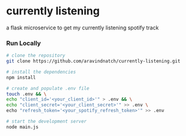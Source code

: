 # currently listening
a flask microservice to get my currently listening spotify track

### Run Locally

```bash
# clone the repository
git clone https://github.com/aravindnatch/currently-listening.git

# install the dependencies
npm install

# create and populate .env file
touch .env && \
echo "client_id='<your_client_id>'" > .env && \
echo "client_secret='<your_client_secret>'" >> .env \
echo "refresh_token='<your_spotify_refresh_token>'" >> .env

# start the development server
node main.js
```
